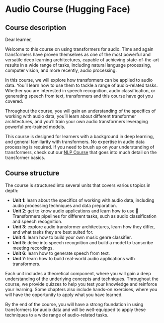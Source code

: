 # Audio Course (Hugging Face)

## Course description

Dear learner,

Welcome to this course on using transformers for audio. Time and again transformers have proven themselves as one of the most powerful and versatile deep learning architectures, capable of achieving state-of-the-art results in a wide range of tasks, including natural language processing, computer vision, and more recently, audio processing.

In this course, we will explore how transformers can be applied to audio data. You’ll learn how to use them to tackle a range of audio-related tasks. Whether you are interested in speech recognition, audio classification, or generating speech from text, transformers and this course have got you covered.

Throughout the course, you will gain an understanding of the specifics of working with audio data, you’ll learn about different transformer architectures, and you’ll train your own audio transformers leveraging powerful pre-trained models.

This course is designed for learners with a background in deep learning, and general familiarity with transformers. No expertise in audio data processing is required. If you need to brush up on your understanding of transformers, check out our [NLP Course](https://huggingface.co/learn/nlp-course/chapter0/1?fw=pt) that goes into much detail on the transformer basics.

## Course structure

The course is structured into several units that covers various topics in depth:
* **Unit 1**: learn about the specifics of working with audio data, including audio processing techniques and data preparation.
* **Unit 2**: get to know audio applications and learn how to use 🤗 Transformers pipelines for different tasks, such as audio classification and speech recognition.
* **Unit 3**: explore audio transformer architectures, learn how they differ, and what tasks they are best suited for.
* **Unit 4**: learn how to build your own music genre classifier.
* **Unit 5**: delve into speech recognition and build a model to transcribe meeting recordings.
* **Unit 6**: learn how to generate speech from text.
* **Unit 7**: learn how to build real-world audio applications with transformers.

Each unit includes a theoretical component, where you will gain a deep understanding of the underlying concepts and techniques. Throughout the course, we provide quizzes to help you test your knowledge and reinforce your learning. Some chapters also include hands-on exercises, where you will have the opportunity to apply what you have learned.

By the end of the course, you will have a strong foundation in using transformers for audio data and will be well-equipped to apply these techniques to a wide range of audio-related tasks.
